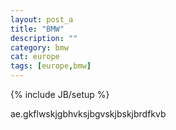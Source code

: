 ```yaml
---
layout: post_a
title: "BMW"
description: ""
category: bmw
cat: europe
tags: [europe,bmw]
---
```

{% include JB/setup %}

ae.gkflwskjgbhvksjbgvskjbskjbrdfkvb<!-- more -->

